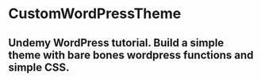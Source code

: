 # CustomWordPressTheme
## Undemy WordPress tutorial. Build a simple theme with bare bones wordpress functions and simple CSS.
